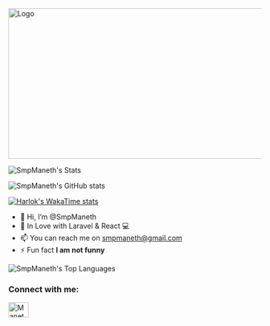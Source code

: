 <img src="https://static.wixstatic.com/media/456e21_7d2e873852a54d37943be3df62f1aa07~mv2.gif" width="1500" height="300" alt="Logo">

![SmpManeth's Stats](https://github-readme-stats.vercel.app/api?username=SmpManeth&theme=tokyonight&show_icons=true&hide_border=true&count_private=true)

![SmpManeth's GitHub stats](https://github-readme-stats.vercel.app/api?username=SmpManeth&theme=tokyonight&show_icons=true&show=reviews,discussions_started,discussions_answered,prs_merged,prs_merged_percentage)

[![Harlok's WakaTime stats](https://github-readme-stats.vercel.app/api/wakatime?username=SmpManeth)](https://github.com/SmpManeth/github-readme-stats)
<br>
- 👋 Hi, I’m @SmpManeth
- 👀 In Love with Laravel & React 💻
- 📫 You can reach me on smpmaneth@gmail.com
- ⚡ Fun fact **I am not funny**

![SmpManeth's Top Languages](https://github-readme-stats.vercel.app/api/top-langs/?username=SmpManeth&theme=tokyonight&show_icons=true&hide_border=true&layout=compact)


<h3 align="left">Connect with me:</h3>
<p align="left">
<a href="[https://linkedin.com/in/maneth-pathirana](https://www.linkedin.com/in/maneth-pathirana/)" target="blank"><img align="center" src="https://raw.githubusercontent.com/rahuldkjain/github-profile-readme-generator/master/src/images/icons/Social/linked-in-alt.svg" alt="Maneth  Pathirana" height="30" width="40" /></a>
</p>
